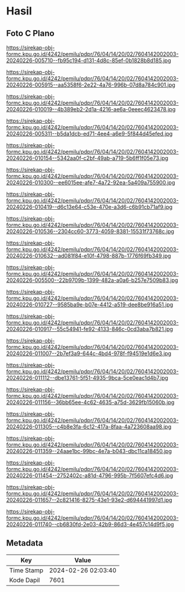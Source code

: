 # Hasil

## Foto C Plano

https://sirekap-obj-formc.kpu.go.id/4242/pemilu/pdpr/76/04/14/20/02/7604142002003-20240226-005710--fb95c194-d131-4d8c-85ef-0b1828b8d185.jpg

https://sirekap-obj-formc.kpu.go.id/4242/pemilu/pdpr/76/04/14/20/02/7604142002003-20240226-005915--aa5358f6-2e22-4a76-996b-07d8a784c901.jpg

https://sirekap-obj-formc.kpu.go.id/4242/pemilu/pdpr/76/04/14/20/02/7604142002003-20240226-010019--4b389eb2-2d1a-4216-ae6a-0eeec4623478.jpg

https://sirekap-obj-formc.kpu.go.id/4242/pemilu/pdpr/76/04/14/20/02/7604142002003-20240226-005311--b5da1dcb-ed71-4ee4-a6e9-5f844d45efed.jpg

https://sirekap-obj-formc.kpu.go.id/4242/pemilu/pdpr/76/04/14/20/02/7604142002003-20240226-010154--5342aa0f-c2bf-49ab-a719-5b6ff1f05e73.jpg

https://sirekap-obj-formc.kpu.go.id/4242/pemilu/pdpr/76/04/14/20/02/7604142002003-20240226-010300--ee6015ee-afe7-4a72-92ea-5a409a755900.jpg

https://sirekap-obj-formc.kpu.go.id/4242/pemilu/pdpr/76/04/14/20/02/7604142002003-20240226-010419--d6c13e64-c53e-470e-a3d6-c6b91cb71af9.jpg

https://sirekap-obj-formc.kpu.go.id/4242/pemilu/pdpr/76/04/14/20/02/7604142002003-20240226-010536--2304cc60-3773-4059-8381-15531f73768c.jpg

https://sirekap-obj-formc.kpu.go.id/4242/pemilu/pdpr/76/04/14/20/02/7604142002003-20240226-010632--ad081f84-e10f-4798-887b-1776f69fb349.jpg

https://sirekap-obj-formc.kpu.go.id/4242/pemilu/pdpr/76/04/14/20/02/7604142002003-20240226-005500--22b9709b-1399-482a-a0a6-b257e7509b83.jpg

https://sirekap-obj-formc.kpu.go.id/4242/pemilu/pdpr/76/04/14/20/02/7604142002003-20240226-010727--9585ba9e-b07e-4412-a519-dee8be916a51.jpg

https://sirekap-obj-formc.kpu.go.id/4242/pemilu/pdpr/76/04/14/20/02/7604142002003-20240226-010917--55c54941-fe92-4133-846c-0cd3aba7b821.jpg

https://sirekap-obj-formc.kpu.go.id/4242/pemilu/pdpr/76/04/14/20/02/7604142002003-20240226-011007--2b7ef3a9-644c-4bd4-978f-f94519e1d6e3.jpg

https://sirekap-obj-formc.kpu.go.id/4242/pemilu/pdpr/76/04/14/20/02/7604142002003-20240226-011112--dbe13761-5f51-4935-9bca-5ce0eac1d4b7.jpg

https://sirekap-obj-formc.kpu.go.id/4242/pemilu/pdpr/76/04/14/20/02/7604142002003-20240226-011156--36bb65ee-4c62-4635-a75d-3629fb15060b.jpg

https://sirekap-obj-formc.kpu.go.id/4242/pemilu/pdpr/76/04/14/20/02/7604142002003-20240226-011305--c4b8e3fa-6c12-417a-8faa-4a723608aa98.jpg

https://sirekap-obj-formc.kpu.go.id/4242/pemilu/pdpr/76/04/14/20/02/7604142002003-20240226-011359--24aae1bc-99bc-4e7a-b043-dbc11ca18450.jpg

https://sirekap-obj-formc.kpu.go.id/4242/pemilu/pdpr/76/04/14/20/02/7604142002003-20240226-011454--2752402c-a81d-4796-995b-7f5607efc4d6.jpg

https://sirekap-obj-formc.kpu.go.id/4242/pemilu/pdpr/76/04/14/20/02/7604142002003-20240226-011657--2c821416-8275-43e1-93e2-d694441997d1.jpg

https://sirekap-obj-formc.kpu.go.id/4242/pemilu/pdpr/76/04/14/20/02/7604142002003-20240226-011740--cb6830fd-2e03-42b9-86d3-4e457c14d9f5.jpg


## Metadata

| Key        | Value               |
| ---------- | ------------------- |
| Time Stamp | 2024-02-26 02:03:40 |
| Kode Dapil | 7601                |



